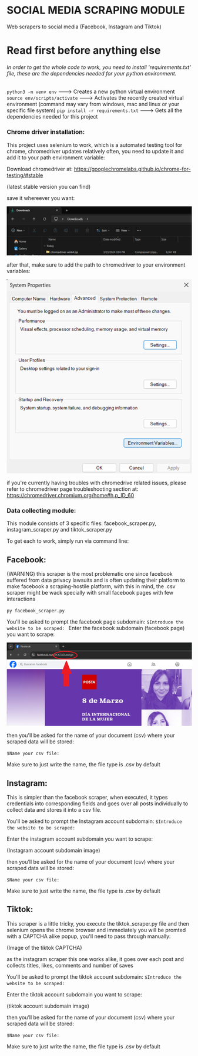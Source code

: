 # SOCIAL MEDIA SCRAPING MODULE
Web scrapers to social media (Facebook, Instagram and Tiktok)

# Read first before anything else
###### In order to get the whole code to work, you need to install 'requirements.txt' file, these are the dependencies needed for your python environment.

`python3 -m venv env` ---> Creates a new python virtual environment
`source env/scripts/activate` ---> Activates the recently created virtual environment (command may vary from windows, mac and linux or your specific file system)
`pip install -r requirements.txt` ---> Gets all the dependencies needed for this project

### Chrome driver installation:
This project uses selenium to work, which is a automated testing tool for chrome, chromedriver updates relatively often, you need to update it and add it to your path environment variable:

Download chromedriver at: https://googlechromelabs.github.io/chrome-for-testing/#stable

(latest stable version you can find)

save it whereever you want:

![alt text](image-2.png)

after that, make sure to add the path to chromedriver to your environment variables:

![alt text](image-4.png)

if you're currently having troubles with chromedrive related issues, please refer to chromedriver page troubleshooting section at: https://chromedriver.chromium.org/home#h.p_ID_60





### Data collecting module:

This module consists of 3 specific files: facebook_scraper.py, instagram_scraper.py and tiktok_scraper.py

To get each to work, simply run via command line:

## Facebook:
(WARNING) this scraper is the most problematic one since facebook suffered from data privacy lawsuits and is often updating their platform to make facebook a scraping-hostile platform, with this in mind, the .csv scraper might be wack specially with small facebook pages with few interactions

`py facebook_scraper.py`

You'll be asked to prompt the facebook page subdomain:
`$Introduce the website to be scraped: `
Enter the facebook subdomain (facebook page) you want to scrape:

![alt text](image-1.png)

then you'll be asked for the name of your document (csv) where your scraped data will be stored:

`$Name your csv file: `

Make sure to just write the name, the file type is .csv by default



## Instagram:
This is simpler than the facebook scraper, when executed, it types credentials into corresponding fields and goes over all posts individually to collect data and stores it into a csv file.

You'll be asked to prompt the Instagram account subdomain:
`$Introduce the website to be scraped:`

Enter the instagram account subdomain you want to scrape:

(Instagram account subdomain image)

then you’ll be asked for the name of your document (csv) where your scraped data will be stored:

`$Name your csv file:`

Make sure to just write the name, the file type is .csv by default

## Tiktok:
This scraper is a little tricky, you execute the tiktok_scraper.py file and then selenium opens the chrome browser and immediately you will be promted with a CAPTCHA alike popup, you'll need to pass through manually:

(Image of the tiktok CAPTCHA)

as the instagram scraper this one works alike, it goes over each post and collects titles, likes, comments and number of saves

You'll be asked to prompt the tiktok account subdomain:
`$Introduce the website to be scraped:`

Enter the tiktok account subdomain you want to scrape:

(tiktok account subdomain image)

then you’ll be asked for the name of your document (csv) where your scraped data will be stored:

`$Name your csv file:`

Make sure to just write the name, the file type is .csv by default


